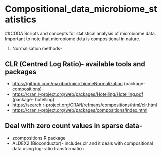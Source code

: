 # Compositional_data_microbiome_statistics
##CODA
Scripts and concepts for statistical analysis of microbiome data. Important to note that microbiome data is compositional in nature.
1. Normalisation methods-
## CLR (Centred Log Ratio)- available tools and packages
- https://github.com/maxibor/microbiomeNormalization (package- compositions)
- https://cran.r-project.org/web/packages/Hotelling/Hotelling.pdf (package- hotelling)
- https://search.r-project.org/CRAN/refmans/compositions/html/clr.html
- https://cran.r-project.org/web/packages/compositions/index.html
## Deal with zero count values in sparse data-
- zcompositions R package
- ALDEX2 (Bioconductor)- includes clr and it deals with compositional data using log-ratio transformation

